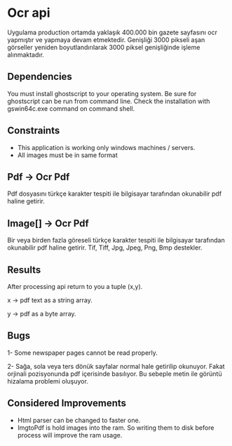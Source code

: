 ﻿# Ocr api
Uygulama production ortamda yaklaşık 400.000 bin gazete sayfasını ocr yapmıştır ve yapmaya devam etmektedir. Genişliği 3000 pikseli aşan görseller yeniden boyutlandırılarak 3000 piksel genişliğinde işleme alınmaktadır.

## Dependencies
You must install ghostscript to your operating system.
Be sure for ghostscript can be run from command line.
Check the installation with gswin64c.exe command on command shell.

## Constraints
- This application is working only windows machines / servers. 
- All images must be in same format

## Pdf -> Ocr Pdf
Pdf dosyasını türkçe karakter tespiti ile bilgisayar tarafından okunabilir pdf haline getirir.

## Image[] -> Ocr Pdf
Bir veya birden fazla göreseli türkçe karakter tespiti ile bilgisayar tarafından okunabilir pdf haline getirir.
Tif, Tiff, Jpg, Jpeg, Png, Bmp destekler.

## Results 

After processing api return to you a tuple (x,y).

x -> pdf text as a string array. 

y -> pdf as a byte array.

## Bugs
1- Some newspaper pages cannot be read properly.

2- Sağa, sola veya ters dönük sayfalar normal hale getirilip okunuyor. Fakat orjinali pozisyonunda pdf içerisinde basılıyor. Bu sebeple metin ile görüntü hizalama problemi oluşuyor.

## Considered Improvements

- Html parser can be changed to faster one.
- ImgtoPdf is hold images into the ram. So writing them to disk before process will improve the ram usage.
